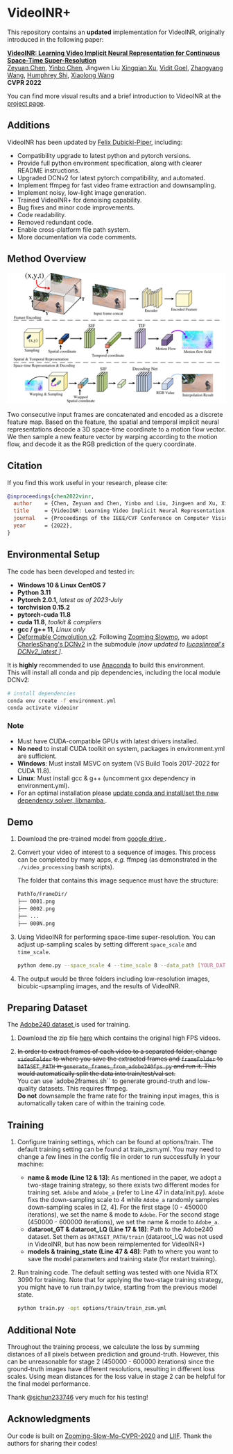 # VideoINR+

This repository contains an **updated** implementation for VideoINR,
originally introduced in the following paper:

[**VideoINR: Learning Video Implicit Neural Representation for Continuous
Space-Time Super-Resolution**](http://zeyuan-chen.com/VideoINR/) \
[Zeyuan Chen](http://zeyuan-chen.com/),
[Yinbo Chen](https://yinboc.github.io/),
Jingwen Liu
[Xingqian Xu](https://scholar.google.com/citations?user=s1X82zMAAAAJ&hl=en),
[Vidit Goel](https://vidit98.github.io/),
[Zhangyang Wang](https://express.adobe.com/page/CAdrFMJ9QeI2y),
[Humphrey Shi](https://www.humphreyshi.com/),
[Xiaolong Wang](https://xiaolonw.github.io/) \
**CVPR 2022**

You can find more visual results and a brief introduction to VideoINR at the
[project page](http://zeyuan-chen.com/VideoINR/).

## Additions

VideoINR has been updated by
[Felix Dubicki-Piper](https://github.com/FelixxDP), including:

- Compatibility upgrade to latest python and pytorch versions.
- Provide full python environment specification,
  along with clearer README instructions.
- Upgraded DCNv2 for latest pytorch compatibility, and automated.
- Implement ffmpeg for fast video frame extraction and downsampling.
- Implement noisy, low-light image generation.
- Trained VideoINR+ for denoising capability.
- Bug fixes and minor code improvements.
- Code readability.
- Removed redundant code.
- Enable cross-platform file path system.
- More documentation via code comments.

## Method Overview

![Pipeline](images/pipeline.png)

Two consecutive input frames are concatenated and encoded as a discrete
feature map.
Based on the feature, the spatial and temporal implicit neural representations
decode a 3D space-time coordinate to a motion flow vector.
We then sample a new feature vector by warping according to the motion flow,
and decode it as the RGB prediction of the query coordinate.

## Citation

If you find this work useful in your research, please cite:

```bibtex
@inproceedings{chen2022vinr,
  author    = {Chen, Zeyuan and Chen, Yinbo and Liu, Jingwen and Xu, Xingqian and Goel, Vidit and Wang, Zhangyang and Shi, Humphrey and Wang, Xiaolong},
  title     = {VideoINR: Learning Video Implicit Neural Representation for Continuous Space-Time Super-Resolution},
  journal   = {Proceedings of the IEEE/CVF Conference on Computer Vision and Pattern Recognition},
  year      = {2022},
}
```

## Environmental Setup

The code has been developed and tested in:

- **Windows 10 & Linux CentOS 7**
- **Python 3.11**
- **Pytorch 2.0.1**, *latest as of 2023-July*
- **torchvision 0.15.2**
- **pytorch-cuda 11.8**
- **cuda 11.8**, *toolkit & compilers*
- **gcc / g++ 11**, *Linux only*
- [Deformable Convolution v2](https://arxiv.org/abs/1811.11168). Following
  [Zooming Slowmo](https://github.com/Mukosame/Zooming-Slow-Mo-CVPR-2020),
  we adopt [CharlesShang's DCNv2](https://github.com/CharlesShang/DCNv2)
  in the submodule *[now updated to [lucasjinreal's DCNv2_latest
  ](https://github.com/lucasjinreal/DCNv2_latest)]*.

It is **highly** recommended to use
[Anaconda](https://www.anaconda.com/download) to build this environment. \
This will install all conda and pip dependencies, including the local module
DCNv2:

```sh
# install dependencies
conda env create -f environment.yml
conda activate videoinr
```

### Note

- Must have CUDA-compatible GPUs with latest drivers installed.
- **No need** to install CUDA toolkit on system, packages in environment.yml are
  sufficient.
- **Windows**: Must install MSVC on system
  (VS Build Tools 2017-2022 for CUDA 11.8).
- **Linux**: Must install gcc & g++ (uncomment gxx dependency in environment.yml).
- For an optimal installation please
  [update conda and install/set the new dependency solver, libmamba
  ](https://www.anaconda.com/blog/a-faster-conda-for-a-growing-community).

## Demo

1. Download the pre-trained model from [google drive
   ](https://drive.google.com/file/d/1JW_-ef_oHAmPZkssiXvOspIAn_poymK9/view?usp=sharing).

2. Convert your video of interest to a sequence of images.
   This process can be completed by many apps, *e.g.* ffmpeg
   (as demonstrated in the `./video_processing` bash scripts).

   The folder that contains this image sequence must have the structure:

    ```txt
    PathTo/FrameDir/
    ├── 0001.png
    ├── 0002.png
    ├── ...
    ├── 000N.png
    ```

3. Using VideoINR for performing space-time super-resolution.
   You can adjust up-sampling scales by setting different `space_scale` and `time_scale`.

    ```sh
    python demo.py --space_scale 4 --time_scale 8 --data_path [YOUR_DATA_PATH]
    ```

4. The output would be three folders including low-resolution images, bicubic-upsampling images, and the results of VideoINR.

## Preparing Dataset

The [Adobe240 dataset
](https://www.cs.ubc.ca/labs/imager/tr/2017/DeepVideoDeblurring/)
is used for training.

1. Download the zip file [here](https://www.cs.ubc.ca/labs/imager/tr/2017/DeepVideoDeblurring/DeepVideoDeblurring_Dataset_Original_High_FPS_Videos.zip) which contains the original high FPS videos.

2. ~~In order to extract frames of each video to a separated folder, change
   `videoFolder` to where you save the extracted frames and
   `frameFolder` to `DATASET_PATH` in `generate_frames_from_adobe240fps.py`
   and run it. This would automatically split the data into train/test/val set.~~\
   You can use `adobe2frames.sh`` to generate ground-truth and low-quality datasets.
   This requires ffmpeg. \
   **Do not** downsample the frame rate for the training input images, this is
   automatically taken care of within the training code.
    <!-- ```sh
    python generate_frames_from_adobe240fps.py
    ``` -->

## Training

1. Configure training settings, which can be found at options/train.
   The default training setting can be found at train_zsm.yml.
   You may need to change a few lines in the config file in order to run
   successfully in your machine:

   - **name & mode (Line 12 & 13)**: As mentioned in the paper,
     we adopt a two-stage training strategy,
     so there exists two different modes for training set.
     `Adobe` and `Adobe_a` (refer to Line 47 in data/init.py).
     `Adobe` fixs the down-sampling scale to 4 while `Adobe_a`
     randomly samples down-sampling scales in [2, 4].
     For the first stage (0 - 450000 iterations),
      we set the name & mode to `Adobe`.
      For the second stage (450000 - 600000 iterations),
      we set the name & mode to `Adobe_a`.
   - **dataroot_GT & dataroot_LQ (Line 17 & 18)**: Path to the Adobe240 dataset.
     Set them as `DATASET_PATH/train` (dataroot_LQ was not used in VideoINR,
     but has now been reimplemented for VideoINR+)
   - **models & training_state (Line 47 & 48)**: Path to where you want to save
     the model parameters and training state (for restart training).

2. Run training code.
   The default setting was tested with one Nvidia RTX 3090 for training.
   Note that for applying the two-stage training strategy,
   you might have to run train.py twice,
   starting from the previous model state.

    ```sh
    python train.py -opt options/train/train_zsm.yml
    ```

## Additional Note

Throughout the training process, we calculate the loss by summing distances of all pixels between prediction and ground-truth. However, this can be unreasonable for stage 2 (450000 - 600000 iterations) since the ground-truth images have different resolutions, resulting in different loss scales. Using mean distances for the loss value in stage 2 can be helpful for the final model performance.

Thank @[sichun233746](https://github.com/sichun233746) very much for his testing!

## Acknowledgments

Our code is built on [Zooming-Slow-Mo-CVPR-2020](https://github.com/Mukosame/Zooming-Slow-Mo-CVPR-2020) and [LIIF](https://github.com/yinboc/liif). Thank the authors for sharing their codes!
